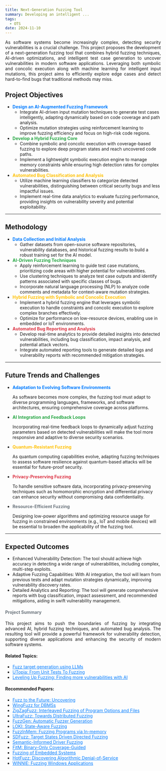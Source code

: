 ```yaml
---
title: Next-Generation Fuzzing Tool
summary: Developing an intelligent ...
tags:
  - OTS
date: 2024-11-10
---
```


<div class="research-section">
    <div style="text-align: justify;">
        <p>As software systems become increasingly complex, detecting security vulnerabilities is a crucial challenge. This project proposes the development of a next-generation fuzzing tool that combines hybrid fuzzing techniques, AI-driven optimizations, and intelligent test case generation to uncover vulnerabilities in modern software applications. Leveraging both symbolic and concolic execution along with machine learning for intelligent input mutations, this project aims to efficiently explore edge cases and detect hard-to-find bugs that traditional methods may miss.</p>
    </div>

<!--more-->

## Project Objectives

<ul class="project-steps">
    <li><strong style="color: #007BFF;">Design an AI-Augmented Fuzzing Framework</strong>
        <ul class="sub-steps">
            <li>Integrate AI-driven input mutation techniques to generate test cases intelligently, adapting dynamically based on code coverage and path analysis.</li>
            <li>Optimize mutation strategies using reinforcement learning to improve fuzzing efficiency and focus on high-risk code regions.</li>
        </ul>
    </li>
    <li><strong style="color: #28A745;">Develop a Hybrid Fuzzing Core</strong>
        <ul class="sub-steps">
            <li>Combine symbolic and concolic execution with coverage-based fuzzing to explore deep program states and reach uncovered code paths.</li>
            <li>Implement a lightweight symbolic execution engine to manage memory constraints while ensuring high detection rates for complex vulnerabilities.</li>
        </ul>
    </li>
    <li><strong style="color: #FFC107;">Automated Bug Classification and Analysis</strong>
        <ul class="sub-steps">
            <li>Utilize machine learning classifiers to categorize detected vulnerabilities, distinguishing between critical security bugs and less impactful issues.</li>
            <li>Implement real-time data analytics to evaluate fuzzing performance, providing insights on vulnerability severity and potential exploitability.</li>
        </ul>
    </li>
</ul>

---

## Methodology

<ul class="project-steps">
    <li><strong style="color: #007BFF;">Data Collection and Initial Analysis</strong>
        <ul class="sub-steps">
            <li>Gather datasets from open-source software repositories, vulnerability databases, and historical fuzzing results to build a robust training set for the AI model.</li>
        </ul>
    </li>
    <li><strong style="color: #28A745;">AI-Driven Fuzzing Techniques</strong>
        <ul class="sub-steps">
            <li>Apply reinforcement learning to guide test case mutations, prioritizing code areas with higher potential for vulnerabilities.</li>
            <li>Use clustering techniques to analyze test case outputs and identify patterns associated with specific classes of bugs.</li>
            <li>Incorporate natural language processing (NLP) to analyze code comments and metadata for context-aware mutation strategies.</li>
        </ul>
    </li>
    <li><strong style="color: #FFC107;">Hybrid Fuzzing with Symbolic and Concolic Execution</strong>
        <ul class="sub-steps">
            <li>Implement a hybrid fuzzing engine that leverages symbolic execution to handle constraints and concolic execution to explore complex branches effectively.</li>
            <li>Optimize for performance on low-resource devices, enabling use in embedded or IoT environments.</li>
        </ul>
    </li>
    <li><strong style="color: #DC3545;">Automated Bug Reporting and Analysis</strong>
        <ul class="sub-steps">
            <li>Develop real-time analytics to provide detailed insights into detected vulnerabilities, including bug classification, impact analysis, and potential attack vectors.</li>
            <li>Integrate automated reporting tools to generate detailed logs and vulnerability reports with recommended mitigation strategies.</li>
        </ul>
    </li>
</ul>

---

## Future Trends and Challenges

<ul class="project-steps">
    <li><strong style="color: #007BFF;">Adaptation to Evolving Software Environments</strong>
        <p>As software becomes more complex, the fuzzing tool must adapt to diverse programming languages, frameworks, and software architectures, ensuring comprehensive coverage across platforms.</p>
    </li>
    <li><strong style="color: #28A745;">AI Integration and Feedback Loops</strong>
        <p>Incorporating real-time feedback loops to dynamically adjust fuzzing parameters based on detected vulnerabilities will make the tool more responsive and adaptive to diverse security scenarios.</p>
    </li>
    <li><strong style="color: #FFC107;">Quantum-Resistant Fuzzing</strong>
        <p>As quantum computing capabilities evolve, adapting fuzzing techniques to assess software resilience against quantum-based attacks will be essential for future-proof security.</p>
    </li>
    <li><strong style="color: #DC3545;">Privacy-Preserving Fuzzing</strong>
        <p>To handle sensitive software data, incorporating privacy-preserving techniques such as homomorphic encryption and differential privacy can enhance security without compromising data confidentiality.</p>
    </li>
    <li><strong style="color: #6C757D;">Resource-Efficient Fuzzing</strong>
        <p>Designing low-power algorithms and optimizing resource usage for fuzzing in constrained environments (e.g., IoT and mobile devices) will be essential to broaden the applicability of the fuzzing tool.</p>
    </li>
</ul>

---

## Expected Outcomes

<ul class="skills-list">
    <li><span class="skill-name">Enhanced Vulnerability Detection:</span> The tool should achieve high accuracy in detecting a wide range of vulnerabilities, including complex, multi-step exploits.</li>
    <li><span class="skill-name">Adaptive Fuzzing Capabilities:</span> With AI integration, the tool will learn from previous tests and adapt mutation strategies dynamically, improving vulnerability discovery rates.</li>
    <li><span class="skill-name">Detailed Analytics and Reporting:</span> The tool will generate comprehensive reports with bug classification, impact assessment, and recommended mitigations, aiding in swift vulnerability management.</li>
</ul>

<div style="text-align: justify;">
    <h4 style="color: #6C757D;">Project Summary</h4>
    <p>This project aims to push the boundaries of fuzzing by integrating advanced AI, hybrid fuzzing techniques, and automated bug analysis. The resulting tool will provide a powerful framework for vulnerability detection, supporting diverse applications and enhancing the security of modern software systems.</p>
</div>
</div>


<div style="margin-top: 20px;">
    <h4>Related Topics:</h4>
    <ul>
        <li><a href="https://google.github.io/oss-fuzz/research/llms/target_generation/" target="_blank" style="color: #007BFF;">Fuzz target generation using LLMs</a></li>
        <li><a href="https://research.samsung.com/blog/UTopia-From-unit-tests-to-fuzzing" target="_blank" style="color: #007BFF;">UTopia: From Unit Tests To Fuzzing</a></li>
        <li><a href="https://security.googleblog.com/2024/11/leveling-up-fuzzing-finding-more.html" target="_blank" style="color: #007BFF;">Leveling Up Fuzzing: Finding more vulnerabilities with AI</a></li>
    </ul>
</div>

<div style="margin-top: 20px;">
    <h4>Recommended Papers:</h4>
    <ul>
        <li><a href="/Papers/NGFT1.pdf" target="_blank" style="color: #007BFF;">Fuzz to the Future: Uncovering</a></li>
        <li><a href="/Papers/NGFT2.pdf" target="_blank" style="color: #007BFF;">WingFuzz for DBMSs</a></li>
        <li><a href="/Papers/NGFT3.pdf" target="_blank" style="color: #007BFF;">ZigZagFuzz: Interleaved Fuzzing of Program Options and Files</a></li>
        <li><a href="/Papers/NGFT4.pdf" target="_blank" style="color: #007BFF;">UltraFuzz: Towards Distributed Fuzzing</a></li>
        <li><a href="/Papers/NGFT5.pdf" target="_blank" style="color: #007BFF;">FuzzGen: Automatic Fuzzer Generation</a></li>
        <li><a href="/Papers/NGFT6.pdf" target="_blank" style="color: #007BFF;">LOKI: State-Aware Fuzzing</a></li>
        <li><a href="/Papers/NGFT7.pdf" target="_blank" style="color: #007BFF;">FuzzInMem: Fuzzing Programs via In-memory</a></li>
        <li><a href="/Papers/NGFT8.pdf" target="_blank" style="color: #007BFF;">SDFuzz: Target States Driven Directed Fuzzing</a></li>
        <li><a href="/Papers/NGFT9.pdf" target="_blank" style="color: #007BFF;">Semantic-Informed Driver Fuzzing</a></li>
        <li><a href="/Papers/NGFT10.pdf" target="_blank" style="color: #007BFF;">FitM: Binary-Only Coverage-Guided</a></li>
        <li><a href="/Papers/NGFT11.pdf" target="_blank" style="color: #007BFF;">Fuzzing of Embedded Systems</a></li>
        <li><a href="/Papers/NGFT12.pdf" target="_blank" style="color: #007BFF;">HotFuzz: Discovering Algorithmic Denial-of-Service</a></li>
        <li><a href="/Papers/NGFT13.pdf" target="_blank" style="color: #007BFF;">WINNIE: Fuzzing Windows Applications</a></li>
    </ul>
</div>

<!--more-->